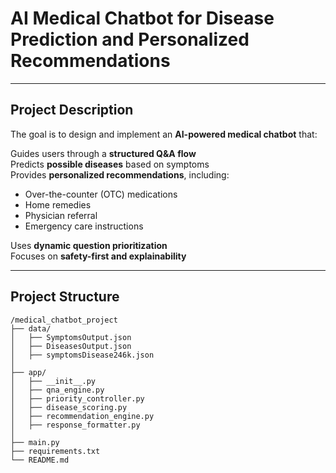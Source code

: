 # AI Medical Chatbot for Disease Prediction and Personalized Recommendations

---

## Project Description

The goal is to design and implement an **AI-powered medical chatbot** that:

Guides users through a **structured Q&A flow**  
Predicts **possible diseases** based on symptoms  
Provides **personalized recommendations**, including:  
- Over-the-counter (OTC) medications  
- Home remedies  
- Physician referral  
- Emergency care instructions  

Uses **dynamic question prioritization**  
Focuses on **safety-first and explainability**  

---

## Project Structure

```text
/medical_chatbot_project
├── data/
│   ├── SymptomsOutput.json
│   ├── DiseasesOutput.json
│   ├── symptomsDisease246k.json
│
├── app/
│   ├── __init__.py
│   ├── qna_engine.py
│   ├── priority_controller.py
│   ├── disease_scoring.py
│   ├── recommendation_engine.py
│   ├── response_formatter.py
│
├── main.py
├── requirements.txt
└── README.md
